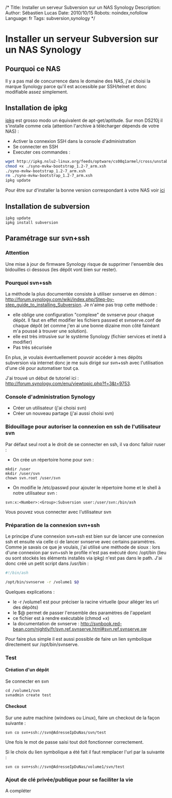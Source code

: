 /*
Title: Installer un serveur Subversion sur un NAS Synology
Description: 
Author: Sébastien Lucas
Date: 2010/10/15
Robots: noindex,nofollow
Language: fr
Tags: subversion,synology
*/
# Installer un serveur Subversion sur un NAS Synology

## Pourquoi ce NAS
Il y a pas mal de concurrence dans le domaine des NAS, j'ai choisi la marque Synology parce qu'il est accessible par SSH/telnet et donc modifiable assez simplement.

## Installation de ipkg

[ipkg](http://fr.wikipedia.org/wiki/Special:Search?search=ipkg) est grosso modo un équivalent de apt-get/aptitude. Sur mon DS210j il s'installe comme cela (attention l'archive à télécharger dépends de votre NAS) : 
*	Activer la connexion SSH dans la console d'administration
*	Se connecter en SSH
*	Executer ces commandes :
```bash
wget http://ipkg.nslu2-linux.org/feeds/optware/cs08q1armel/cross/unstable/syno-mvkw-bootstrap_1.2-7_arm.xsh
chmod +x ./syno-mvkw-bootstrap_1.2-7_arm.xsh
./syno-mvkw-bootstrap_1.2-7_arm.xsh
rm ./syno-mvkw-bootstrap_1.2-7_arm.xsh
ipkg update
```
Pour être sur d'installer la bonne version correspondant à votre NAS voir [ici](http://forum.synology.com/wiki/index.php/Overview_on_modifying_the_Synology_Server,_bootstrap,_ipkg_etc#How_to_install_ipkg)

## Installation de subversion

```
ipkg update
ipkg install subversion
```

## Paramétrage sur svn+ssh

### Attention
Une mise à jour de firmware Synology risque de supprimer l'ensemble des bidouilles ci dessous (les dépôt vont bien sur rester).

### Pourquoi svn+ssh

La méthode la plus documentée consiste à utiliser svnserve en démon : http://forum.synology.com/wiki/index.php/Step-by-step_guide_to_installing_Subversion. Je n'aime pas trop cette méthode :
*	elle oblige une configuration "complexe" de svnserve pour chaque dépôt. Il faut en effet modifier les fichiers passwd et svnserve.conf de chaque dépôt (et comme j'en ai une bonne dizaine mon côté fainéant m'a poussé à trouver une solution). 
*	elle est très intrusive sur le système Synology (fichier services et inetd à modifier)
*	Pas très sécurisée

En plus, je voulais éventuellement pouvoir accéder à mes dépôts subversion via internet donc je me suis dirigé sur svn+ssh avec l'utilisation d'une clé pour automatiser tout ça. 

J'ai trouvé un début de tutoriel ici : http://forum.synology.com/enu/viewtopic.php?f=3&t=9753.

### Console d'administration Synology

*	Créer un utilisateur (j'ai choisi svn)
*	Créer un nouveau partage (j'ai aussi choisi svn)

### Bidouillage pour autoriser la connexion en ssh de l'utilisateur svn

Par défaut seul root a le droit de se connecter en ssh, il va donc falloir ruser :
*	On crée un répertoire home pour svn :
```
mkdir /user
mkdir /user/svn
chown svn.root /user/svn
```
*	On modifie le /etc/passwd pour ajouter le répertoire home et le shell à notre utilisateur svn :
```
svn:x:<Number>:<Group>:Subversion user:/user/svn:/bin/ash
```
Vous pouvez vous connecter avec l'utilisateur svn

### Préparation de la connexion svn+ssh

Le principe d'une connexion svn+ssh est bien sur de lancer une connexion ssh et ensuite via celle ci de lancer svnserve avec certains paramètres. Comme je savais ce que je voulais, j'ai utilisé une méthode de sioux : lors d'une connexion par svn+ssh le profile n'est pas exécuté donc /opt/bin (lieu ou sont stockés les éléments installés via ipkg) n'est pas dans le path. J'ai donc créé un petit script dans /usr/bin :
```bash
#!/bin/ash

/opt/bin/svnserve -r /volume1 $@
```
Quelques explications : 
*	le -r /volume1 est pour préciser la racine virtuelle (pour alléger les url des dépôts)
*	le $@ permet de passer l'ensemble des paramètres de l'appelant
*	ce fichier est à rendre exécutable (chmod +x)
*	la documentation de svnserve : http://svnbook.red-bean.com/nightly/fr/svn.ref.svnserve.html#svn.ref.svnserve.sw
 
Pour faire plus simple il est aussi possible de faire un lien symbolique directement sur /opt/bin/svnserve.

### Test

#### Création d'un dépôt
Se connecter en svn
```
cd /volume1/svn
svnadmin create test
```

#### Checkout

Sur une autre machine (windows ou Linux), faire un checkout de la façon suivante : 
```
svn co svn+ssh://svn@AdresseIpDuNas/svn/test
```
Une fois le mot de passe saisi tout doit fonctionner correctement.

Si le choix du lien symbolique a été fait il faut remplacer l'url par la suivante : 
```
svn co svn+ssh://svn@AdresseIpDuNas/volume1/svn/test
```

### Ajout de clé privée/publique pour se faciliter la vie

A compléter

